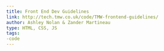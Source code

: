 ```yaml
---
title: Front End Dev Guidelines
link: http://tech.tmw.co.uk/code/TMW-frontend-guidelines/
author: Ashley Nolan & Zander Martineau
type: HTML, CSS, JS
tags:
-code
---
```

